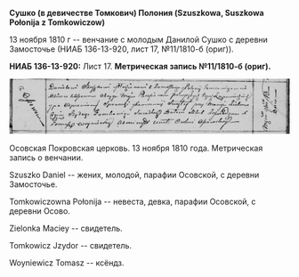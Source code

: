 **Сушко (в девичестве Томкович) Полония (Szuszkowa, Suszkowa Połonija z
Tomkowiczow)**

13 ноября 1810 г -- венчание с молодым Данилой Сушко с деревни
Замосточье (НИАБ 136-13-920, лист 17, №11/1810-б (ориг)).

**НИАБ 136-13-920:** Лист 17. **Метрическая запись №11/1810-б (ориг).**

![](./media/ed51dfe4c725ae9695c2ec360dd0e4d2dc938e11.png)

Осовская Покровская церковь. 13 ноября 1810 года. Метрическая запись о
венчании.

Szuszko Daniel -- жених, молодой, парафии Осовской, с деревни
Замосточье.

Tomkowiczowna Połonija -- невеста, девка, парафии Осовской, с деревни
Осово.

Zielonka Maciey -- свидетель.

Tomkowicz Jzydor -- свидетель.

Woyniewicz Tomasz -- ксёндз.
